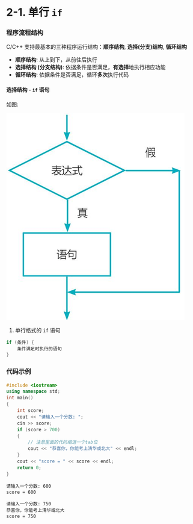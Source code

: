 # 2-1. 单行 `if`

### 程序流程结构

C/C++ 支持最基本的三种程序运行结构：**顺序结构**, **选择(分支)结构**, **循环结构**

- **顺序结构**: 从上到下，从前往后执行
- **选择结构 (分支结构)**: 依据条件是否满足，**有选择**地执行相应功能
- **循环结构**: 依据条件是否满足，循环**多次**执行代码

#### 选择结构 - `if` 语句

如图:

![1-simple-if](1-img/1-simple-if.png)

1. 单行格式的 `if` 语句

```cpp
if (条件) {
    条件满足时执行的语句
}
```

<!-- !> 注意缩进一个 Tab 位 -->

### 代码示例

```cpp
#include <iostream>
using namespace std;
int main()
{
    int score;
    cout << "请输入一个分数: ";
    cin >> score;
    if (score > 700)
    {
        // 注意里面的代码缩进一个tab位
        cout << "恭喜你，你能考上清华或北大" << endl;
    }
    cout << "score = " << score << endl;
    return 0;
}
```

```output
请输入一个分数: 600
score = 600
```

```output
请输入一个分数: 750
恭喜你，你能考上清华或北大
score = 750
```